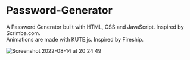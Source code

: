 # Password-Generator

A Password Generator built with HTML, CSS and JavaScript. Inspired by Scrimba.com.
<br>Animations are made with KUTE.js. Inspired by Fireship. 
<br>


![Screenshot 2022-08-14 at 20 24 49](https://user-images.githubusercontent.com/48926984/184550003-3360c2de-f69b-407d-aadc-a04f3d2e4137.png)
